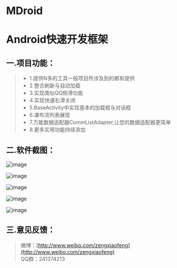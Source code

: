 # MDroid
Android快速开发框架
===================

一.项目功能：
-------------

>  - 1.提供N多的工具一般项目所涉及到的都有提供
>  - 2.整合刷新与自动加载
>  - 3.实现类似QQ侧滑功能
>  - 4.实现快速右滑关闭
>  - 5.BaseActivity中实现基本的加载框与对话框
>  - 6.瀑布流列表展现
>  - 7.万能数据适配器CommListAdapter,让您的数据适配器更简单
>  - 8.更多实用功能持续添加


二.软件截图：
-------------
![image](https://github.com/zxfnicholas/MDroid/blob/master/Screenshots/1.jpg)  

![image](https://github.com/zxfnicholas/MDroid/blob/master/Screenshots/2.jpg)

![image](https://github.com/zxfnicholas/MDroid/blob/master/Screenshots/3.jpg)

![image](https://github.com/zxfnicholas/MDroid/blob/master/Screenshots/4.jpg)

![image](https://github.com/zxfnicholas/MDroid/blob/master/Screenshots/5.jpg)

三.意见反馈：
-------------
> 微博：[http://www.weibo.com/zengxiaofeng](http://www.weibo.com/zengxiaofeng)  
> QQ群：241374213


